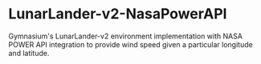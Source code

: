 # LunarLander-v2-NasaPowerAPI
Gymnasium's LunarLander-v2 environment implementation with NASA POWER API integration to provide wind speed given a particular longitude and latitude.
